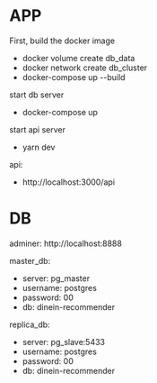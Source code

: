 # APP

First, build the docker image

-   docker volume create db_data
-   docker network create db_cluster
-   docker-compose up --build

start db server

-   docker-compose up

start api server

-   yarn dev

api:

-   http://localhost:3000/api

# DB

adminer: http://localhost:8888

master_db:

-   server: pg_master
-   username: postgres
-   password: 00
-   db: dinein-recommender

replica_db:

-   server: pg_slave:5433
-   username: postgres
-   password: 00
-   db: dinein-recommender

